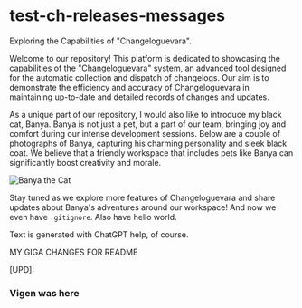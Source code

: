 # test-ch-releases-messages

Exploring the Capabilities of "Changeloguevara".

Welcome to our repository! This platform is dedicated to showcasing the capabilities of the "Changeloguevara" system,
an advanced tool designed for the automatic collection and dispatch of changelogs. Our aim is to demonstrate the
efficiency and accuracy of Changeloguevara in maintaining up-to-date and detailed records of changes and updates.

As a unique part of our repository, I would also like to introduce my black cat, Banya. Banya is not just a pet, but
a part of our team, bringing joy and comfort during our intense development sessions. Below are a couple of photographs
of Banya, capturing his charming personality and sleek black coat. We believe that a friendly workspace that includes
pets like Banya can significantly boost creativity and morale.

![Banya the Cat](https://github.com/rgb2hsl/test-ch-releases-messages/blob/main/static/banya.jpeg?raw=true)

Stay tuned as we explore more features of Changeloguevara and share updates about Banya's adventures
around our workspace! And now we even have `.gitignore`. Also have hello world.

Text is generated with ChatGPT help, of course.

MY GIGA CHANGES FOR README

[UPD]: 
### Vigen was here

